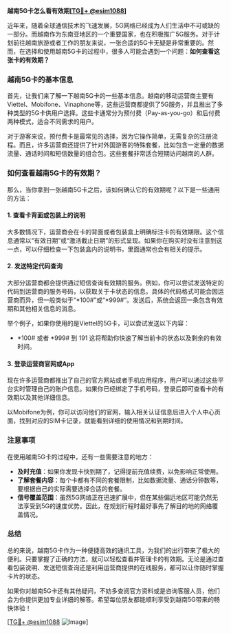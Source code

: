 **越南5G卡怎么看有效期[[TG💪+ @esim1088](https://t.me/s/esim1088)]**

近年来，随着全球通信技术的飞速发展，5G网络已经成为人们生活中不可或缺的一部分。而越南作为东南亚地区的一个重要国家，也在积极推广5G服务。对于计划前往越南旅游或者工作的朋友来说，一张合适的5G卡无疑是非常重要的。然而，在选择和使用越南5G卡的过程中，很多人可能会遇到一个问题：**如何查看这张卡的有效期？**

### 越南5G卡的基本信息

首先，让我们来了解一下越南5G卡的一些基本信息。越南的移动运营商主要有Viettel、Mobifone、Vinaphone等，这些运营商都提供了5G服务，并且推出了多种类型的5G卡供用户选择。这些卡通常分为预付费（Pay-as-you-go）和后付费两种模式，适合不同需求的用户。

对于游客来说，预付费卡是最常见的选择，因为它操作简单，无需复杂的注册流程。而且，许多运营商还提供了针对外国游客的特殊套餐，比如包含一定量的数据流量、通话时间和短信数量的组合包。这些套餐非常适合短期访问越南的人群。

### 如何查看越南5G卡的有效期？

那么，当你拿到一张越南5G卡之后，该如何确认它的有效期呢？以下是一些通用的方法：

#### 1. 查看卡背面或包装上的说明
大多数情况下，运营商会在卡的背面或者包装盒上明确标注卡的有效期限。这个信息通常以“有效日期”或“激活截止日期”的形式呈现。如果你在购买时没有注意到这一点，可以仔细检查一下包装盒内的说明书，里面通常也会有相关的提示。

#### 2. 发送特定代码查询
大部分运营商都会提供通过短信查询有效期的服务。例如，你可以尝试发送特定的代码到运营商的服务号码，以获取关于卡状态的信息。具体的代码格式可能会因运营商而异，但一般类似于“*100#”或“*999#”。发送后，系统会返回一条包含有效期和其他相关信息的消息。

举个例子，如果你使用的是Viettel的5G卡，可以尝试发送以下内容：
- *100# 或者 *999# 到 191
这将帮助你快速了解当前卡的状态以及剩余的有效时间。

#### 3. 登录运营商官网或App
现在许多运营商都推出了自己的官方网站或者手机应用程序，用户可以通过这些平台实时管理自己的账户信息。如果你已经绑定了手机号码，登录后即可查看卡的有效期以及其他详细信息。

以Mobifone为例，你可以访问他们的官网，输入相关认证信息后进入个人中心页面，找到对应的SIM卡记录，就能看到详细的使用情况和到期时间。

### 注意事项

在使用越南5G卡的过程中，还有一些需要注意的地方：

- **及时充值**：如果你发现卡快到期了，记得提前充值续费，以免影响正常使用。
- **了解套餐内容**：每个卡都有不同的套餐限制，比如数据流量、通话分钟数等，要根据自己的实际需要选择合适的套餐。
- **信号覆盖范围**：虽然5G网络正在迅速扩展中，但在某些偏远地区可能仍然无法享受到5G的速度优势。因此，在规划行程时最好事先了解目的地的网络覆盖情况。

### 总结

总的来说，越南5G卡作为一种便捷高效的通讯工具，为我们的出行带来了极大的便利。只要掌握了正确的方法，就可以轻松查看并管理卡的有效期。无论是通过查看包装说明、发送短信查询还是利用运营商提供的在线服务，都可以让你随时掌握卡片的状态。

如果你对越南5G卡还有其他疑问，不妨多查阅官方资料或是咨询客服人员，他们会为你提供更加专业详细的解答。希望每位朋友都能顺利享受到越南5G带来的畅快体验！

[[TG💪+ @esim1088](https://t.me/s/esim1088) ![Image](https://i.postimg.cc/4NQfJmqS/Snipaste-2025-05-13-00-14-12.png)]